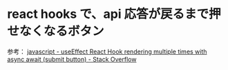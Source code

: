 
# react hooks で、api 応答が戻るまで押せなくなるボタン

参考： [javascript - useEffect React Hook rendering multiple times with async await (submit button) - Stack Overflow](https://stackoverflow.com/questions/57965523/useeffect-react-hook-rendering-multiple-times-with-async-await-submit-button)
